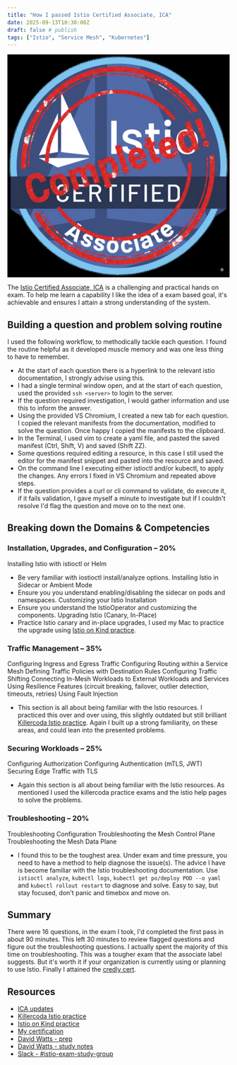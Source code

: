 ```yaml
---
title: "How I passed Istio Certified Associate, ICA"
date: 2025-09-13T10:30:00Z
draft: false # publish
tags: ["Istio", "Service Mesh", "Kubernetes"]
---
```


<img src="ica.jpg" alt="ICA attained" style="display: block; margin: auto;">

The [Istio Certified Associate, ICA](https://training.linuxfoundation.org/certification/istio-certified-associate-ica/) is a challenging and practical hands on exam. To help me learn a capability I like the idea of a exam based goal, it's achievable and ensures I attain a strong understanding of the system.  

## Building a question and problem solving routine
I used the following workflow, to methodically tackle each question. I found the routine helpful as it developed muscle memory and was one less thing to have to remember. 

- At the start of each question there is a hyperlink to the relevant istio documentation, I strongly advise using this.
- I had a single terminal window open, and at the start of each question, used the provided `ssh <server>` to login to the server.
- If the question required investigation, I would gather information and use this to inform the answer.
- Using the provided VS Chromium, I created a new tab for each question. I copied the relevant manifests from the documentation, modified to solve the question. Once happy I copied the manifests to the clipboard.
- In the Terminal, I used vim to create a yaml file, and pasted the saved manifest (Ctrl, Shift, V) and saved (Shift ZZ).
- Some questions required editing a resource, in this case I still used the editor for the manifest snippet and pasted into the resource and saved.
- On the command line I executing either istioctl and/or kubectl, to apply the changes. Any errors I fixed in VS Chromium and repeated above steps.
- If the question provides a curl or cli command to validate, do execute it, if it fails validation, I gave myself a minute to investigate but if I couldn't resolve I'd flag the question and move on to the next one.

## Breaking down the Domains & Competencies

### Installation, Upgrades, and Configuration – 20%

Installing Istio with istioctl or Helm
- Be very familiar with iostioctl install/analyze options.
Installing Istio in Sidecar or Ambient Mode
- Ensure you you understand enabling/disabling the sidecar on pods and namespaces. 
Customizing your Istio Installation
- Ensure you understand the IstioOperator and customizing the components.
Upgrading Istio (Canary, In-Place)
- Practice Istio canary and in-place upgrades, I used my Mac to practice the upgrade using [Istio on Kind practice](http://github.com/tomconn/istio-on-kind).


### Traffic Management – 35%

Configuring Ingress and Egress Traffic
Configuring Routing within a Service Mesh
Defining Traffic Policies with Destination Rules
Configuring Traffic Shifting
Connecting In-Mesh Workloads to External Workloads and Services
Using Resilience Features (circuit breaking, failover, outlier detection, timeouts, retries)
Using Fault Injection

- This section is all about being familiar with the Istio resources. I practiced this over and over using, this slightly outdated but still brilliant [Killercoda Istio practice](https://killercoda.com/ica). Again I built up a strong familiarity, on these areas, and could lean into the presented problems. 

### Securing Workloads – 25% 

Configuring Authorization
Configuring Authentication (mTLS, JWT)
Securing Edge Traffic with TLS

- Again this section is all about being familiar with the Istio resources. As mentioned I used the killercoda practice exams and the istio help pages to solve the problems.

### Troubleshooting – 20%

Troubleshooting Configuration
Troubleshooting the Mesh Control Plane
Troubleshooting the Mesh Data Plane

- I found this to be the toughest area. Under exam and time pressure, you need to have a method to help diagnose the issue(s). The advice I have is become familiar with the Istio troubleshooting documentation. Use `istioctl analyze`, `kubectl logs`, `kubectl get po/deploy POD --o yaml` and `kubectl rollout restart` to diagnose and solve. Easy to say, but stay focused, don't panic and timebox and move on. 

## Summary
There were 16 questions, in the exam I took, I'd completed the first pass in about 90 minutes. This left 30 minutes to review flagged questions and figure out the troubleshooting questions. I actually spent the majority of this time on troubleshooting.
This was a tougher exam that the associate label suggests. But it's worth it if your organization is currently using or planning to use Istio.
Finally I attained the [credly cert](https://www.credly.com/badges/42e6f473-35a6-4623-9dbe-7173b6126ac5/linked_in_profile).

## Resources
* [ICA updates](https://training.linuxfoundation.org/istio-certified-associate-ica-program-changes)
* [Killercoda Istio practice](https://killercoda.com/ica)
* [Istio on Kind practice](http://github.com/tomconn/istio-on-kind)
* [My certification](https://www.credly.com/badges/42e6f473-35a6-4623-9dbe-7173b6126ac5/linked_in_profile)
* [David Watts - prep](https://medium.com/@wattsdave/istio-certified-associate-ica-exam-prep-51b59bdd372f)
* [David Watts - study notes](https://medium.com/@wattsdave/istio-certified-associate-ica-exam-prep-51b59bdd372f)
* [Slack - #istio-exam-study-group](https://cloud-native.slack.com/archives/C05TRTYKZH9)
